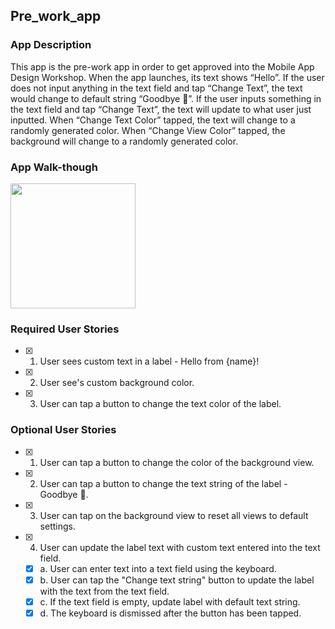 ## Pre_work_app

### App Description
This app is the pre-work app in order to get approved into the Mobile App Design Workshop. When the app launches, its text shows “Hello”. If the user does not input anything in the text field and tap “Change Text”, the text would change to default string “Goodbye 👋”. If the user inputs something in the text field and tap “Change Text”, the text will update to what user just inputted. When “Change Text Color” tapped, the text will change to a randomly generated color. When “Change View Color” tapped, the background will change to a randomly generated color. 

### App Walk-though
<img src="https://i.imgur.com/PrLKZNa.gif" width=200><br>

### Required User Stories
- [x] 1. User sees custom text in a label - Hello from {name}!
- [x] 2. User see's custom background color.
- [x] 3. User can tap a button to change the text color of the label.

### Optional User Stories
- [x] 1. User can tap a button to change the color of the background view.
- [x] 2. User can tap a button to change the text string of the label - Goodbye 👋.
- [x] 3. User can tap on the background view to reset all views to default settings.
- [x] 4. User can update the label text with custom text entered into the text field.
   - [x] a. User can enter text into a text field using the keyboard.
   - [x] b. User can tap the "Change text string" button to update the label with the text from the text field.
   - [x] c. If the text field is empty, update label with default text string.
   - [x] d. The keyboard is dismissed after the button has been tapped.
